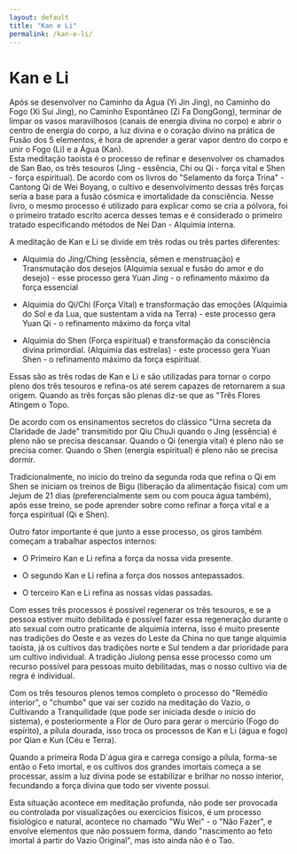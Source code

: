 ```yaml
---
layout: default
title: "Kan e Li"
permalink: /kan-e-li/
---
```


# Kan e Li
 

Após se desenvolver no Caminho da Água (Yi Jin Jing), no Caminho do Fogo (Xi Sui Jing), no Caminho Espontâneo (Zi Fa DongGong), terminar de limpar os vasos maravilhosos (canais de energia divina no corpo) e abrir o centro de energia do corpo, a luz divina e o coração divino na prática de Fusão dos 5 elementos, é hora de aprender a gerar vapor dentro do corpo e unir o Fogo (Li) e a Água (Kan).  
Esta meditação taoista é o processo de refinar e desenvolver os chamados de San Bao, os três tesouros (Jing - essência, Chi ou Qi - força vital e Shen - força espiritual). De acordo com os livros do "Selamento da força Trina" - Cantong Qi de Wei Boyang, o cultivo e desenvolvimento dessas três forças seria a base para a fusão cósmica e imortalidade da consciência. Nesse livro, o mesmo processo é utilizado para explicar como se cria a pólvora, foi o primeiro tratado escrito acerca desses temas e é considerado o primeiro tratado especificando métodos de Nei Dan - Alquimia interna.  
 
A meditação de Kan e Li se divide em três rodas ou três partes diferentes:
 
- Alquimia do Jing/Ching (essência, sêmen e menstruação) e Transmutação dos desejos (Alquimia sexual e fusão do amor e do desejo) - esse processo gera Yuan Jing - o refinamento máximo da força essencial
 
- Alquimia do Qi/Chi (Força Vital) e transformação das emoções (Alquimia do Sol e da Lua, que sustentam a vida na Terra) - este processo gera Yuan Qi - o refinamento máximo da força vital
 
- Alquimia do Shen (Força espiritual) e transformação da consciência divina primordial. (Alquimia das estrelas) - este processo gera Yuan Shen - o refinamento máximo da força espiritual.
 
Essas são as três rodas de Kan e Li e são utilizadas para tornar o corpo pleno dos três tesouros e refina-os até serem capazes de retornarem a sua origem. Quando as três forças são plenas diz-se que as "Três Flores Atingem o Topo.  
 
De acordo com os ensinamentos secretos do clássico "Urna secreta da Claridade de Jade" transmitido por Qiu ChuJi quando o Jing (essência) é pleno não se precisa descansar.
Quando o Qi (energia vital) é pleno não se precisa comer.
Quando o Shen (energia espiritual) é pleno não se precisa dormir.  
 
Tradicionalmente, no início do treino da segunda roda que refina o Qi em Shen se iniciam os treinos de Bigu (liberação da alimentação física) com um Jejum de 21 dias (preferencialmente sem ou com pouca água também), após esse treino, se pode aprender sobre como refinar a força vital e a força espiritual (Qi e Shen).  
 
Outro fator importante é que junto a esse processo, os giros também começam a trabalhar aspectos internos:
 
- O Primeiro Kan e Li refina a força da nossa vida presente.
 
- O segundo Kan e Li refina a força dos nossos antepassados.
 
- O terceiro Kan e Li refina as nossas vidas passadas.
 
Com esses três processos é possível regenerar os três tesouros, e se a pessoa estiver muito debilitada é possível fazer essa regeneração durante o ato sexual com outro praticante de alquimia interna, isso é muito presente nas tradições do Oeste e as vezes do Leste da China no que tange alquimia taoista, já os cultivos das tradições norte e Sul tendem a dar prioridade para um cultivo individual. A tradição Jiulong pensa esse processo como um recurso possível para pessoas muito debilitadas, mas o nosso cultivo via de regra é individual.  
 
Com os três tesouros plenos temos completo o processo do "Remédio interior", o "chumbo" que vai ser cozido na meditação do Vazio, o Cultivando a Tranquilidade (que pode ser iniciada desde o início do sistema), e posteriormente a Flor de Ouro para gerar o mercúrio (Fogo do espírito), a pílula dourada, isso troca os processos de Kan e Li (água e fogo) por Qian e Kun (Céu e Terra).  
 
Quando a primeira Roda D´água gira e carrega consigo a pílula, forma-se então o Feto imortal, e os cultivos dos grandes imortais começa a se processar, assim a luz divina pode se estabilizar e brilhar no nosso interior, fecundando a força divina que todo ser vivente possui.  
 
Esta situação acontece em meditação profunda, não pode ser provocada ou controlada por visualizações ou exercícios físicos, é um processo fisiológico e natural, acontece no chamado "Wu Wei" - o "Não Fazer", e envolve elementos que não possuem forma, dando "nascimento ao feto imortal á partir do Vazio Original", mas isto ainda não é o Tao.